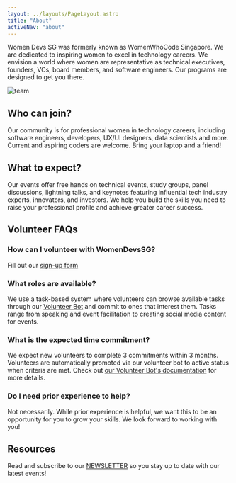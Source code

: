 ```yaml
---
layout: ../layouts/PageLayout.astro
title: "About"
activeNav: "about"
---
```


Women Devs SG was formerly known as WomenWhoCode Singapore. We are dedicated to inspiring women to excel in technology careers. We envision a world where women are representative as technical executives, founders, VCs, board members, and software engineers. Our programs are designed to get you there.

<div>
  <img src="/assets/team.jpg" class="mx-auto" alt="team">
</div>

## Who can join?

Our community is for professional women in technology careers, including software engineers, developers, UX/UI designers, data scientists and more. Current and aspiring coders are welcome. Bring your laptop and a friend!

## What to expect?

Our events offer free hands on technical events, study groups, panel discussions, lightning talks, and keynotes featuring influential tech industry experts, innovators, and investors. We help you build the skills you need to raise your professional profile and achieve greater career success.

## Volunteer FAQs

### How can I volunteer with WomenDevsSG?

 Fill out our [sign-up form](https://docs.google.com/forms/d/e/1FAIpQLSf0YtHp4Cp1vJW8MVVdbW8CIW3afi1Z-Pmghfv50-98N8F0rQ/viewform)

### What roles are available?


We use a task-based system where volunteers can browse available tasks through our [Volunteer Bot](https://github.com/Women-Devs-SG/volunteer-telegram-bot) and commit to ones that interest them. Tasks range from speaking and event facilitation to creating social media content for events.


### What is the expected time commitment?

We expect new volunteers to complete 3 commitments within 3 months. Volunteers are automatically promoted via our volunteer bot to active status when criteria are met. Check out [our Volunteer Bot's documentation](https://github.com/Women-Devs-SG/volunteer-telegram-bot?tab=readme-ov-file#-volunteer-management) for more details.

### Do I need prior experience to help?

Not necessarily. While prior experience is helpful, we want this to be an opportunity for you to grow your skills.  We look forward to working with you!


## Resources

Read and subscribe to our [NEWSLETTER](https://www.linkedin.com/newsletters/women-devs-sg-newsletter-7230168584365203459/) so you stay up to date with our latest events!

